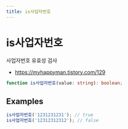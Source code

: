 ```yaml
---
title: is사업자번호
---
```


# is사업자번호

사업자번호 유효성 검사

- https://myhappyman.tistory.com/129

```typescript
function is사업자번호(value: string): boolean;
```

## Examples

```typescript
is사업자번호('1231231231'); // true
is사업자번호('12312312312'); // false
```
